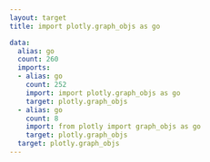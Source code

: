 ```yaml
---
layout: target
title: import plotly.graph_objs as go

data:
  alias: go
  count: 260
  imports:
  - alias: go
    count: 252
    import: import plotly.graph_objs as go
    target: plotly.graph_objs
  - alias: go
    count: 8
    import: from plotly import graph_objs as go
    target: plotly.graph_objs
  target: plotly.graph_objs
---
```

